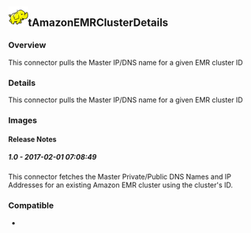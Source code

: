 ## <img src='./logo.jpg' width='40' height='40'>tAmazonEMRClusterDetails

### Overview
This connector pulls the Master IP/DNS name for a given EMR cluster ID
### Details
This connector pulls the Master IP/DNS name for a given EMR cluster ID
### Images




#### Release Notes

##### 1.0 - 2017-02-01 07:08:49
This connector fetches the Master Private/Public DNS Names and IP Addresses for an existing Amazon EMR cluster using the cluster's ID.
### Compatible
 -